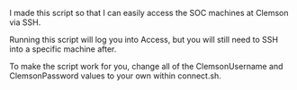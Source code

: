 I made this script so that I can easily access the SOC machines at Clemson via SSH.

Running this script will log you into Access, but you will still need to SSH into a specific machine after.

To make the script work for you, change all of the ClemsonUsername and ClemsonPassword values to your own within connect.sh.
